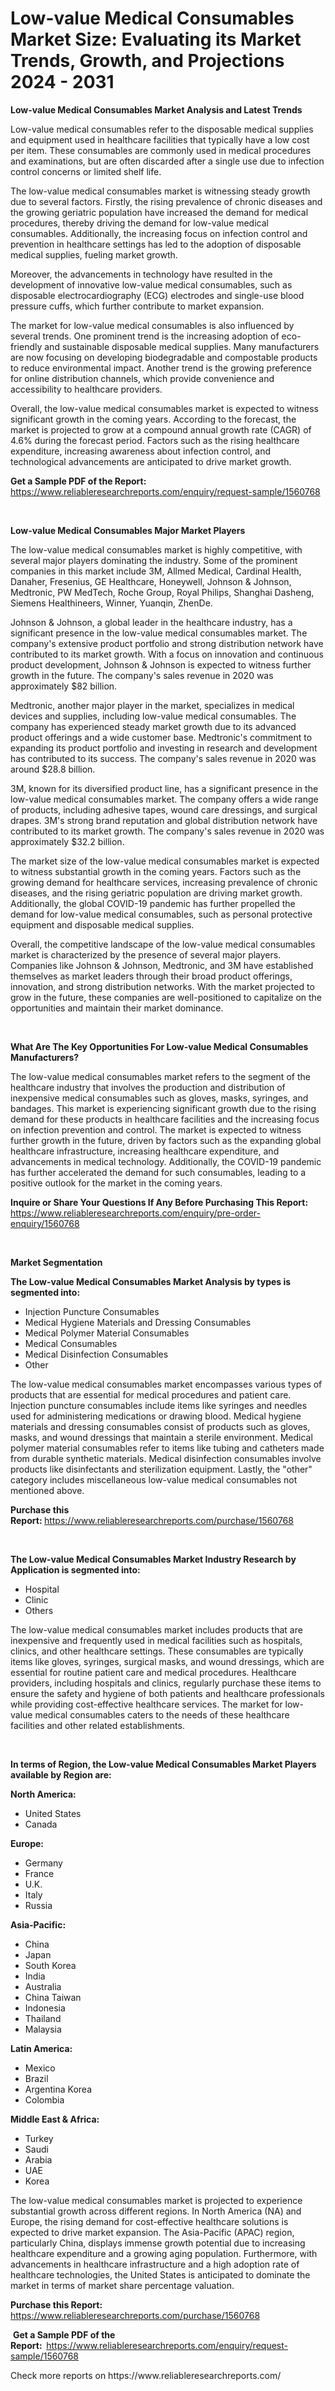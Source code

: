 <p><h1>Low-value Medical Consumables Market Size: Evaluating its Market Trends, Growth, and Projections 2024 - 2031</h1></p><p><strong>Low-value Medical Consumables Market Analysis and Latest Trends</strong></p>
<p><p>Low-value medical consumables refer to the disposable medical supplies and equipment used in healthcare facilities that typically have a low cost per item. These consumables are commonly used in medical procedures and examinations, but are often discarded after a single use due to infection control concerns or limited shelf life.</p><p>The low-value medical consumables market is witnessing steady growth due to several factors. Firstly, the rising prevalence of chronic diseases and the growing geriatric population have increased the demand for medical procedures, thereby driving the demand for low-value medical consumables. Additionally, the increasing focus on infection control and prevention in healthcare settings has led to the adoption of disposable medical supplies, fueling market growth.</p><p>Moreover, the advancements in technology have resulted in the development of innovative low-value medical consumables, such as disposable electrocardiography (ECG) electrodes and single-use blood pressure cuffs, which further contribute to market expansion.</p><p>The market for low-value medical consumables is also influenced by several trends. One prominent trend is the increasing adoption of eco-friendly and sustainable disposable medical supplies. Many manufacturers are now focusing on developing biodegradable and compostable products to reduce environmental impact. Another trend is the growing preference for online distribution channels, which provide convenience and accessibility to healthcare providers.</p><p>Overall, the low-value medical consumables market is expected to witness significant growth in the coming years. According to the forecast, the market is projected to grow at a compound annual growth rate (CAGR) of 4.6% during the forecast period. Factors such as the rising healthcare expenditure, increasing awareness about infection control, and technological advancements are anticipated to drive market growth.</p></p>
<p><strong>Get a Sample PDF of the Report:&nbsp;</strong> <a href="https://www.reliableresearchreports.com/enquiry/request-sample/1560768">https://www.reliableresearchreports.com/enquiry/request-sample/1560768</a></p>
<p>&nbsp;</p>
<p><strong>Low-value Medical Consumables Major Market Players</strong></p>
<p><p>The low-value medical consumables market is highly competitive, with several major players dominating the industry. Some of the prominent companies in this market include 3M, Allmed Medical, Cardinal Health, Danaher, Fresenius, GE Healthcare, Honeywell, Johnson & Johnson, Medtronic, PW MedTech, Roche Group, Royal Philips, Shanghai Dasheng, Siemens Healthineers, Winner, Yuanqin, ZhenDe.</p><p>Johnson & Johnson, a global leader in the healthcare industry, has a significant presence in the low-value medical consumables market. The company's extensive product portfolio and strong distribution network have contributed to its market growth. With a focus on innovation and continuous product development, Johnson & Johnson is expected to witness further growth in the future. The company's sales revenue in 2020 was approximately $82 billion.</p><p>Medtronic, another major player in the market, specializes in medical devices and supplies, including low-value medical consumables. The company has experienced steady market growth due to its advanced product offerings and a wide customer base. Medtronic's commitment to expanding its product portfolio and investing in research and development has contributed to its success. The company's sales revenue in 2020 was around $28.8 billion.</p><p>3M, known for its diversified product line, has a significant presence in the low-value medical consumables market. The company offers a wide range of products, including adhesive tapes, wound care dressings, and surgical drapes. 3M's strong brand reputation and global distribution network have contributed to its market growth. The company's sales revenue in 2020 was approximately $32.2 billion.</p><p>The market size of the low-value medical consumables market is expected to witness substantial growth in the coming years. Factors such as the growing demand for healthcare services, increasing prevalence of chronic diseases, and the rising geriatric population are driving market growth. Additionally, the global COVID-19 pandemic has further propelled the demand for low-value medical consumables, such as personal protective equipment and disposable medical supplies.</p><p>Overall, the competitive landscape of the low-value medical consumables market is characterized by the presence of several major players. Companies like Johnson & Johnson, Medtronic, and 3M have established themselves as market leaders through their broad product offerings, innovation, and strong distribution networks. With the market projected to grow in the future, these companies are well-positioned to capitalize on the opportunities and maintain their market dominance.</p></p>
<p>&nbsp;</p>
<p><strong>What Are The Key Opportunities For Low-value Medical Consumables Manufacturers?</strong></p>
<p><p>The low-value medical consumables market refers to the segment of the healthcare industry that involves the production and distribution of inexpensive medical consumables such as gloves, masks, syringes, and bandages. This market is experiencing significant growth due to the rising demand for these products in healthcare facilities and the increasing focus on infection prevention and control. The market is expected to witness further growth in the future, driven by factors such as the expanding global healthcare infrastructure, increasing healthcare expenditure, and advancements in medical technology. Additionally, the COVID-19 pandemic has further accelerated the demand for such consumables, leading to a positive outlook for the market in the coming years.</p></p>
<p><strong>Inquire or Share Your Questions If Any Before Purchasing This Report:</strong> <a href="https://www.reliableresearchreports.com/enquiry/pre-order-enquiry/1560768">https://www.reliableresearchreports.com/enquiry/pre-order-enquiry/1560768</a></p>
<p>&nbsp;</p>
<p><strong>Market Segmentation</strong></p>
<p><strong>The Low-value Medical Consumables Market Analysis by types is segmented into:</strong></p>
<p><ul><li>Injection Puncture Consumables</li><li>Medical Hygiene Materials and Dressing Consumables</li><li>Medical Polymer Material Consumables</li><li>Medical Consumables</li><li>Medical Disinfection Consumables</li><li>Other</li></ul></p>
<p><p>The low-value medical consumables market encompasses various types of products that are essential for medical procedures and patient care. Injection puncture consumables include items like syringes and needles used for administering medications or drawing blood. Medical hygiene materials and dressing consumables consist of products such as gloves, masks, and wound dressings that maintain a sterile environment. Medical polymer material consumables refer to items like tubing and catheters made from durable synthetic materials. Medical disinfection consumables involve products like disinfectants and sterilization equipment. Lastly, the "other" category includes miscellaneous low-value medical consumables not mentioned above.</p></p>
<p><strong>Purchase this Report:&nbsp;</strong><a href="https://www.reliableresearchreports.com/purchase/1560768">https://www.reliableresearchreports.com/purchase/1560768</a></p>
<p>&nbsp;</p>
<p><strong>The Low-value Medical Consumables Market Industry Research by Application is segmented into:</strong></p>
<p><ul><li>Hospital</li><li>Clinic</li><li>Others</li></ul></p>
<p><p>The low-value medical consumables market includes products that are inexpensive and frequently used in medical facilities such as hospitals, clinics, and other healthcare settings. These consumables are typically items like gloves, syringes, surgical masks, and wound dressings, which are essential for routine patient care and medical procedures. Healthcare providers, including hospitals and clinics, regularly purchase these items to ensure the safety and hygiene of both patients and healthcare professionals while providing cost-effective healthcare services. The market for low-value medical consumables caters to the needs of these healthcare facilities and other related establishments.</p></p>
<p>&nbsp;</p>
<p><strong>In terms of Region, the Low-value Medical Consumables Market Players available by Region are:</strong></p>
<p>
    <p> <strong> North America: </strong>
        <ul>
            <li>United States</li>
            <li>Canada</li>
        </ul>
        </p> 
    <p> <strong> Europe: </strong>
        <ul>
            <li>Germany</li>
            <li>France</li>
            <li>U.K.</li>
            <li>Italy</li>
            <li>Russia</li>
        </ul>
        </p> 
    <p> <strong> Asia-Pacific: </strong>
        <ul>
            <li>China</li>
            <li>Japan</li>
            <li>South Korea</li>
            <li>India</li>
            <li>Australia</li>
            <li>China Taiwan</li>
            <li>Indonesia</li>
            <li>Thailand</li>
            <li>Malaysia</li>
        </ul>
        </p> 
    <p> <strong> Latin America: </strong>
        <ul>
            <li>Mexico</li>
            <li>Brazil</li>
            <li>Argentina Korea</li>
            <li>Colombia</li>
        </ul>
        </p> 
    <p> <strong> Middle East & Africa: </strong>
        <ul>
            <li>Turkey</li>
            <li>Saudi</li>
            <li>Arabia</li>
            <li>UAE</li>
            <li>Korea</li>
        </ul>
    </p>
    </p>
<p><p>The low-value medical consumables market is projected to experience substantial growth across different regions. In North America (NA) and Europe, the rising demand for cost-effective healthcare solutions is expected to drive market expansion. The Asia-Pacific (APAC) region, particularly China, displays immense growth potential due to increasing healthcare expenditure and a growing aging population. Furthermore, with advancements in healthcare infrastructure and a high adoption rate of healthcare technologies, the United States is anticipated to dominate the market in terms of market share percentage valuation.</p></p>
<p><strong>Purchase this Report: </strong><a href="https://www.reliableresearchreports.com/purchase/1560768">https://www.reliableresearchreports.com/purchase/1560768</a></p>
<p>&nbsp;<strong>Get a Sample PDF of the Report:&nbsp;&nbsp;</strong><a href="https://www.reliableresearchreports.com/enquiry/request-sample/1560768">https://www.reliableresearchreports.com/enquiry/request-sample/1560768</a></p>
<p><strong></strong></p>
<p>Check more reports on https://www.reliableresearchreports.com/</p>